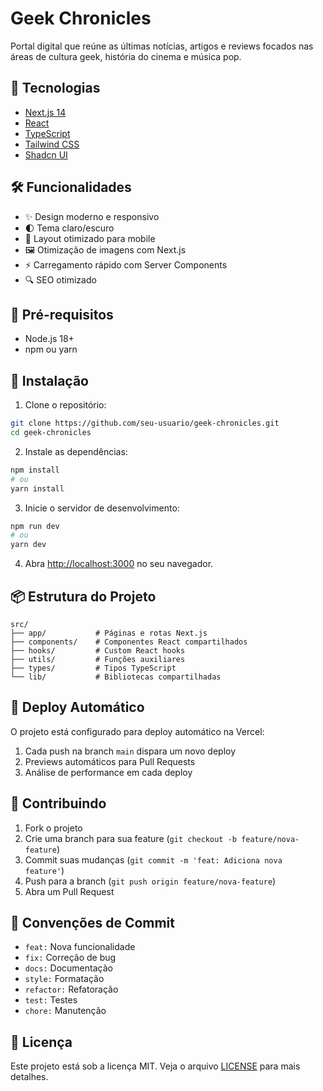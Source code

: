 # Geek Chronicles

Portal digital que reúne as últimas notícias, artigos e reviews focados nas áreas de cultura geek, história do cinema e música pop.

## 🚀 Tecnologias

- [Next.js 14](https://nextjs.org/)
- [React](https://reactjs.org/)
- [TypeScript](https://www.typescriptlang.org/)
- [Tailwind CSS](https://tailwindcss.com/)
- [Shadcn UI](https://ui.shadcn.com/)

## 🛠️ Funcionalidades

- ✨ Design moderno e responsivo
- 🌓 Tema claro/escuro
- 📱 Layout otimizado para mobile
- 🖼️ Otimização de imagens com Next.js
- ⚡ Carregamento rápido com Server Components
- 🔍 SEO otimizado

## 🚦 Pré-requisitos

- Node.js 18+ 
- npm ou yarn

## 🎯 Instalação

1. Clone o repositório:
```bash
git clone https://github.com/seu-usuario/geek-chronicles.git
cd geek-chronicles
```

2. Instale as dependências:
```bash
npm install
# ou
yarn install
```

3. Inicie o servidor de desenvolvimento:
```bash
npm run dev
# ou
yarn dev
```

4. Abra [http://localhost:3000](http://localhost:3000) no seu navegador.

## 📦 Estrutura do Projeto

```
src/
├── app/           # Páginas e rotas Next.js
├── components/    # Componentes React compartilhados
├── hooks/         # Custom React hooks
├── utils/         # Funções auxiliares
├── types/         # Tipos TypeScript
└── lib/           # Bibliotecas compartilhadas
```

## 🔄 Deploy Automático

O projeto está configurado para deploy automático na Vercel:
1. Cada push na branch `main` dispara um novo deploy
2. Previews automáticos para Pull Requests
3. Análise de performance em cada deploy

## 🤝 Contribuindo

1. Fork o projeto
2. Crie uma branch para sua feature (`git checkout -b feature/nova-feature`)
3. Commit suas mudanças (`git commit -m 'feat: Adiciona nova feature'`)
4. Push para a branch (`git push origin feature/nova-feature`)
5. Abra um Pull Request

## 📝 Convenções de Commit

- `feat:` Nova funcionalidade
- `fix:` Correção de bug
- `docs:` Documentação
- `style:` Formatação
- `refactor:` Refatoração
- `test:` Testes
- `chore:` Manutenção

## 📄 Licença

Este projeto está sob a licença MIT. Veja o arquivo [LICENSE](LICENSE) para mais detalhes.
